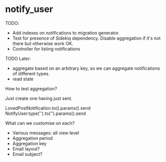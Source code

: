 notify_user
===========


TODO:
- Add indexes on notifications to migration generator.
- Test for presence of Sidekiq dependency. Disable aggregation if it's not there but otherwise work OK.
- Controller for listing notifications

TODO Later:
- aggregate based on an arbitrary key, so we can aggregate notifications of different types.
- read state

How to test aggregation?

Just create one having just sent.

LovedPostNotification.to().params().send
NotifyUser.type('').to('').params().send

What can we customise on each?
- Various messages: all view level
- Aggregation period
- Aggregation key
- Email layout?
- Email subject?